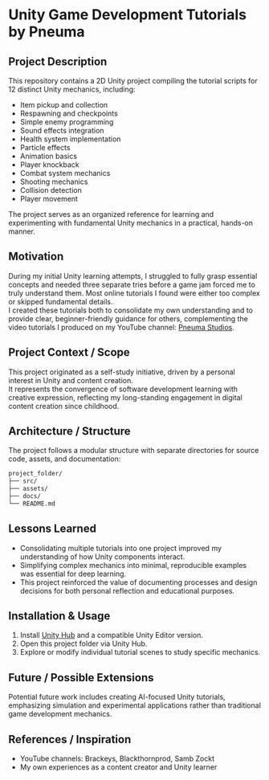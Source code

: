 # Unity Game Development Tutorials by Pneuma

## Project Description
This repository contains a 2D Unity project compiling the tutorial scripts for 12 distinct Unity mechanics, including:

- Item pickup and collection
- Respawning and checkpoints
- Simple enemy programming
- Sound effects integration
- Health system implementation
- Particle effects
- Animation basics
- Player knockback
- Combat system mechanics
- Shooting mechanics
- Collision detection
- Player movement

The project serves as an organized reference for learning and experimenting with fundamental Unity mechanics in a practical, hands-on manner.

## Motivation
During my initial Unity learning attempts, I struggled to fully grasp essential concepts and needed three separate tries before a game jam forced me to truly understand them. Most online tutorials I found were either too complex or skipped fundamental details.  
I created these tutorials both to consolidate my own understanding and to provide clear, beginner-friendly guidance for others, complementing the video tutorials I produced on my YouTube channel: [Pneuma Studios](https://www.youtube.com/@Pneuma-Studios).

## Project Context / Scope
This project originated as a self-study initiative, driven by a personal interest in Unity and content creation.  
It represents the convergence of software development learning with creative expression, reflecting my long-standing engagement in digital content creation since childhood.

## Architecture / Structure
The project follows a modular structure with separate directories for source code, assets, and documentation:


```bash
project_folder/
├── src/
├── assets/
├── docs/
└── README.md
```


## Lessons Learned
- Consolidating multiple tutorials into one project improved my understanding of how Unity components interact.
- Simplifying complex mechanics into minimal, reproducible examples was essential for deep learning.
- This project reinforced the value of documenting processes and design decisions for both personal reflection and educational purposes.

## Installation & Usage
1. Install [Unity Hub](https://unity.com/download) and a compatible Unity Editor version.
2. Open this project folder via Unity Hub.
3. Explore or modify individual tutorial scenes to study specific mechanics.

## Future / Possible Extensions
Potential future work includes creating AI-focused Unity tutorials, emphasizing simulation and experimental applications rather than traditional game development mechanics.

## References / Inspiration
- YouTube channels: Brackeys, Blackthornprod, Samb Zockt
- My own experiences as a content creator and Unity learner
